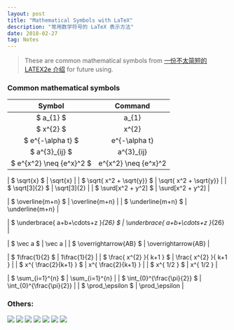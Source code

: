 ```yaml
---
layout: post
title: "Mathematical Symbols with LaTeX"
description: "常用数学符号的 LaTeX 表示方法"
date: 2018-02-27
tag: Notes
---
```


[一份不太简短的 LATEX2e 介绍]: <http://www.mohu.org/info/lshort-cn.pdf/> "一份不太简短的 LATEX2e 介绍"

>These are common mathematical symbols from [一份不太简短的 LATEX2e 介绍] for future using.

### Common mathematical symbols


|		Symbol		|	Command	|
|		:---:		|	:---:	|
|	$	a_{1}	$	|	a_{1}	|
|	$	x^{2}	$	|	x^{2}	|
|	$	e^{-\alpha t}	$	|	e^{-\alpha t}	|
|	$	a^{3}_{ij}	$	|	a^{3}_{ij}	|
|	$	e^{x^2} \neq {e^x}^2	$	|	e^{x^2} \neq {e^x}^2	|

|	$	\sqrt{x}	$	|	\sqrt{x}	|
|	$	\sqrt{ x^2 + \sqrt{y}}	$	|	\sqrt{ x^2 + \sqrt{y}}	|
|	$	\sqrt[3]{2}	$	|	\sqrt[3]{2}	|
|	$	\surd[x^2 + y^2]	$	|	\surd[x^2 + y^2]	|

|	$	\overline{m+n}	$	|	\overline{m+n}	|
|	$	\underline{m+n}	$	|	\underline{m+n}	|

|	$	\underbrace{ a+b+\cdots+z }_{26}	$	|	\underbrace{ a+b+\cdots+z }_{26}	|

|	$	\vec a	$	|	\vec a	|
|	$	\overrightarrow{AB}	$	|	\overrightarrow{AB}	|

|	$	1\frac{1}{2}	$	|	1\frac{1}{2}	|
|	$	\frac{ x^{2} }{ k+1 }	$	|	\frac{ x^{2} }{ k+1 }	|
|	$	x^{ \frac{2}{k+1} }	$	|	x^{ \frac{2}{k+1} }	|
|	$	x^{ 1/2 }	$	|	x^{ 1/2 }	|

|	$	\sum_{i=1}^{n}	$	|	\sum_{i=1}^{n}	|
|	$	\int_{0}^{\frac{\pi}{2}}	$	|	\int_{0}^{\frac{\pi}{2}}	|
|	$	\prod_\epsilon	$	|	\prod_\epsilon	|


### Others:

<img src="/images/symbols_files/1.GIF">

<img src="/images/symbols_files/2.GIF">

<img src="/images/symbols_files/3.GIF">

<img src="/images/symbols_files/4.GIF">

<img src="/images/symbols_files/5.GIF">

<img src="/images/symbols_files/6.GIF">

<img src="/images/symbols_files/7.GIF">

